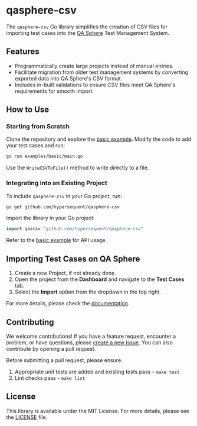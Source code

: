 # qasphere-csv

The `qasphere-csv` Go library simplifies the creation of CSV files for importing test cases into the [QA Sphere](https://qasphere.com/) Test Management System.

## Features

- Programmatically create large projects instead of manual entries.
- Facilitate migration from older test management systems by converting exported data into QA Sphere's CSV format.
- Includes in-built validations to ensure CSV files meet QA Sphere's requirements for smooth import.

## How to Use

### Starting from Scratch

Clone the repository and explore the [basic example](examples/basic/main.go). Modify the code to add your test cases and run:

```bash
go run examples/basic/main.go
```

Use the `WriteCSVToFile()` method to write directly to a file.

### Integrating into an Existing Project

To include `qasphere-csv` in your Go project, run:

```bash
go get github.com/hypersequent/qasphere-csv
```

Import the library in your Go project:

```go
import qascsv "github.com/hypersequent/qasphere-csv"
```

Refer to the [basic example](examples/basic/main.go) for API usage.

## Importing Test Cases on QA Sphere

1. Create a new Project, if not already done.
2. Open the project from the **Dashboard** and navigate to the **Test Cases** tab.
3. Select the **Import** option from the dropdown in the top right.

For more details, please check the [documentation](https://docs.qasphere.com/).

## Contributing

We welcome contributions! If you have a feature request, encounter a problem, or have questions, please [create a new issue](https://github.com/Hypersequent/qasphere-csv/issues/new/choose). You can also contribute by opening a pull request.

Before submitting a pull request, please ensure:
1. Appropriate unit tests are added and existing tests pass - `make test`
2. Lint checks pass - `make lint`

## License

This library is available under the MIT License. For more details, please see the [LICENSE](license) file.
